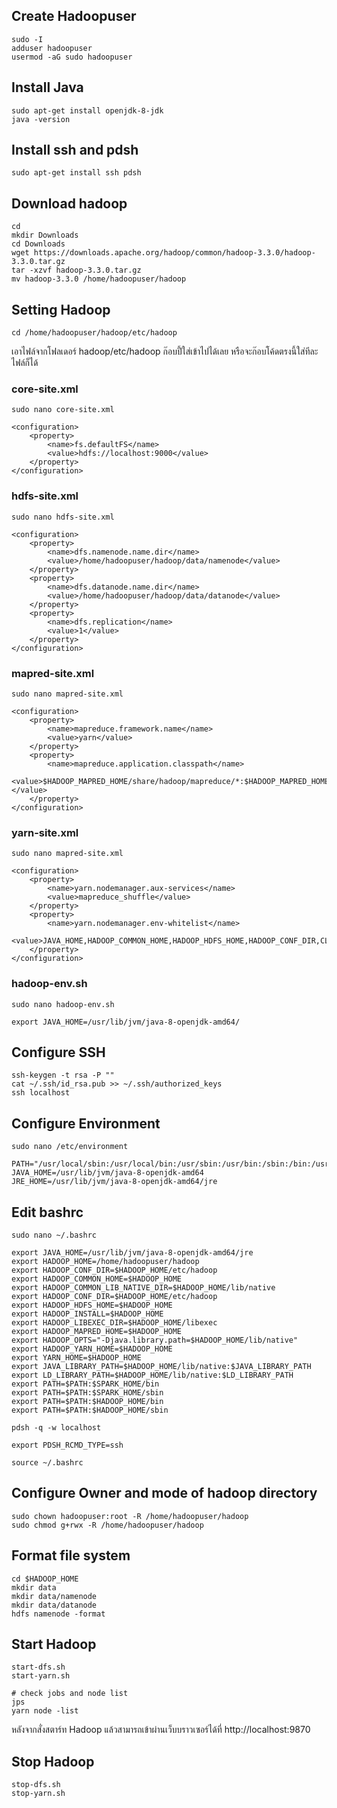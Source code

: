 ## Create Hadoopuser

```
sudo -I
adduser hadoopuser
usermod -aG sudo hadoopuser
```

## Install Java

```
sudo apt-get install openjdk-8-jdk
java -version
```

## Install ssh and pdsh

```
sudo apt-get install ssh pdsh
```

## Download hadoop

```
cd
mkdir Downloads
cd Downloads
wget https://downloads.apache.org/hadoop/common/hadoop-3.3.0/hadoop-3.3.0.tar.gz
tar -xzvf hadoop-3.3.0.tar.gz
mv hadoop-3.3.0 /home/hadoopuser/hadoop
```

## Setting Hadoop

```
cd /home/hadoopuser/hadoop/etc/hadoop
```

เอาไฟล์จากโฟลเดอร์ hadoop/etc/hadoop ก๊อบปี้ใส่เข้าไปได้เลย หรือจะก๊อบโค้ดตรงนี้ใส่ทีละไฟล์ก็ได้

### core-site.xml

```
sudo nano core-site.xml
```

```
<configuration>
    <property>
        <name>fs.defaultFS</name>
        <value>hdfs://localhost:9000</value>
    </property>
</configuration>
```

### hdfs-site.xml

```
sudo nano hdfs-site.xml
```

```
<configuration>
    <property>
        <name>dfs.namenode.name.dir</name>
        <value>/home/hadoopuser/hadoop/data/namenode</value>
    </property>
    <property>
        <name>dfs.datanode.name.dir</name>
        <value>/home/hadoopuser/hadoop/data/datanode</value>
    </property>
    <property>
        <name>dfs.replication</name>
        <value>1</value>
    </property>
</configuration>
```

### mapred-site.xml

```
sudo nano mapred-site.xml
```

```
<configuration>
    <property>
        <name>mapreduce.framework.name</name>
        <value>yarn</value>
    </property>
    <property>
        <name>mapreduce.application.classpath</name>
        <value>$HADOOP_MAPRED_HOME/share/hadoop/mapreduce/*:$HADOOP_MAPRED_HOME/share/hadoop/mapreduce/lib/*</value>
    </property>
</configuration>
```

### yarn-site.xml

```
sudo nano mapred-site.xml
```

```
<configuration>
    <property>
        <name>yarn.nodemanager.aux-services</name>
        <value>mapreduce_shuffle</value>
    </property>
    <property>
        <name>yarn.nodemanager.env-whitelist</name>
        <value>JAVA_HOME,HADOOP_COMMON_HOME,HADOOP_HDFS_HOME,HADOOP_CONF_DIR,CLASSPATH_PREPEND_DISTCACHE,HADOOP_YARN_HOME,HADOOP_MAPRED_HOME</value>
    </property>
</configuration>
```

### hadoop-env.sh

```
sudo nano hadoop-env.sh
```

```
export JAVA_HOME=/usr/lib/jvm/java-8-openjdk-amd64/
```

## Configure SSH

```
ssh-keygen -t rsa -P ""
cat ~/.ssh/id_rsa.pub >> ~/.ssh/authorized_keys
ssh localhost
```

## Configure Environment

```
sudo nano /etc/environment
```

```
PATH="/usr/local/sbin:/usr/local/bin:/usr/sbin:/usr/bin:/sbin:/bin:/usr/games:/usr/local/games"
JAVA_HOME=/usr/lib/jvm/java-8-openjdk-amd64
JRE_HOME=/usr/lib/jvm/java-8-openjdk-amd64/jre
```

## Edit bashrc

```
sudo nano ~/.bashrc
```

```
export JAVA_HOME=/usr/lib/jvm/java-8-openjdk-amd64/jre
export HADOOP_HOME=/home/hadoopuser/hadoop
export HADOOP_CONF_DIR=$HADOOP_HOME/etc/hadoop
export HADOOP_COMMON_HOME=$HADOOP_HOME
export HADOOP_COMMON_LIB_NATIVE_DIR=$HADOOP_HOME/lib/native
export HADOOP_CONF_DIR=$HADOOP_HOME/etc/hadoop
export HADOOP_HDFS_HOME=$HADOOP_HOME
export HADOOP_INSTALL=$HADOOP_HOME
export HADOOP_LIBEXEC_DIR=$HADOOP_HOME/libexec
export HADOOP_MAPRED_HOME=$HADOOP_HOME
export HADOOP_OPTS="-Djava.library.path=$HADOOP_HOME/lib/native"
export HADOOP_YARN_HOME=$HADOOP_HOME
export YARN_HOME=$HADOOP_HOME
export JAVA_LIBRARY_PATH=$HADOOP_HOME/lib/native:$JAVA_LIBRARY_PATH
export LD_LIBRARY_PATH=$HADOOP_HOME/lib/native:$LD_LIBRARY_PATH
export PATH=$PATH:$SPARK_HOME/bin
export PATH=$PATH:$SPARK_HOME/sbin
export PATH=$PATH:$HADOOP_HOME/bin
export PATH=$PATH:$HADOOP_HOME/sbin

pdsh -q -w localhost

export PDSH_RCMD_TYPE=ssh
```

```
source ~/.bashrc
```

## Configure Owner and mode of hadoop directory

```
sudo chown hadoopuser:root -R /home/hadoopuser/hadoop
sudo chmod g+rwx -R /home/hadoopuser/hadoop
```

## Format file system

```
cd $HADOOP_HOME
mkdir data
mkdir data/namenode
mkdir data/datanode
hdfs namenode -format
```

## Start Hadoop

```
start-dfs.sh
start-yarn.sh

# check jobs and node list
jps
yarn node -list
```

หลังจากสั่งสตาร์ท Hadoop แล้วสามารถเข้าผ่านเว็บบราวเซอร์ได้ที่ http://localhost:9870

## Stop Hadoop

```
stop-dfs.sh
stop-yarn.sh
```
